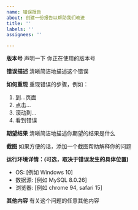 ```yaml
---
name: 错误报告
about: 创建一份报告以帮助我们改进
title: ''
labels: ''
assignees: ''

---
```


**版本号**
声明一下 你正在使用的版本号

**错误描述**
清晰简洁地描述这个错误

**如何重现**
重现错误的步骤，例如：
1. 到...页面
2. 点击...
3. 滚动到...
4. 看到错误

**期望结果**
清晰简洁地描述你期望的结果是什么

**截图**
如果方便的话，添加一个截图帮助解释你的问题

**运行环境详情：(可选，取决于错误发生的具体位置)**
- OS: [例如 Windows 10]
- 数据源: [例如  MySQL 8.0.26]
- 浏览器: [例如 chrome 94, safari 15]

**其他内容**
有关这个问题的任意其他内容

